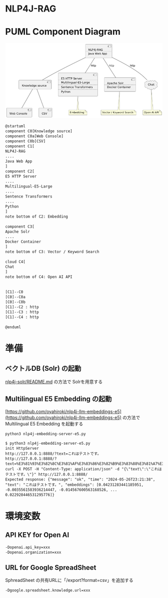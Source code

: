 # NLP4J-RAG

# PUML Component Diagram

<img src="README_diagram1.png" width="640px">

```
@startuml
component C0[Knowledge source]
component C0a[Web Console]
component C0b[CSV]
component C1[
NLP4J-RAG
....
Java Web App
]
component C2[
E5 HTTP Server
....
Multilingual-E5-Large
....
Sentence Transformers
....
Python
]
note bottom of C2: Embedding

component C3[
Apache Solr
....
Docker Container
]
note bottom of C3: Vector / Keyword Search

cloud C4[
Chat
]
note bottom of C4: Open AI API


[C1]--C0
[C0]--C0a
[C0]--C0b
[C1]--C2 : http
[C1]--C3 : http
[C1]--C4 : http

@enduml
```

# 準備

## ベクトルDB (Solr) の起動

[nlp4j-solr/README.md](https://github.com/oyahiroki/nlp4j/tree/master/nlp4j/nlp4j-solr) の方法で Solrを用意する

## Multilingual E5 Embedding の起動

[https://github.com/oyahiroki/nlp4j-llm-embeddings-e5](https://github.com/oyahiroki/nlp4j-llm-embeddings-e5) の方法で Multilingual E5 Embedding を起動する

```
python3 nlp4j-embedding-server-e5.py
```

```
$ python3 nlp4j-embedding-server-e5.py
init HttpServer
http://127.0.0.1:8888/?text=これはテストです。
http://127.0.0.1:8888/?text=%E3%81%93%E3%82%8C%E3%81%AF%E3%83%86%E3%82%B9%E3%83%88%E3%81%A7%E3%81%99%E3%80%82
curl -X POST -H "Content-Type: application/json" -d "{\"text\":\"これはテストです。\"}" http://127.0.0.1:8888/
Expected response: {"message": "ok", "time": "2024-05-26T23:21:38", "text": "これはテストです。", "embeddings": [0.04231283441185951, -0.0035561583936214447, -0.014567600563168526, ... 0.022928446531295776]}

```


# 環境変数


## API KEY for Open AI

```
-Dopenai.api_key=xxx
-Dopenai.organization=xxx
```

## URL for Google SpreadSheet

SphreadSheet の共有URLに「/export?format=csv」を追加する

```
-Dgoogle.spreadsheet.knowledge.url=xxx
```


